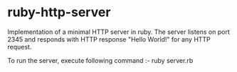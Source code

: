 # ruby-http-server
Implementation of a minimal HTTP server in ruby.
The server listens on port 2345 and responds with HTTP response "Hello World!" for any HTTP request.

To run the server, execute following command :-
ruby server.rb
